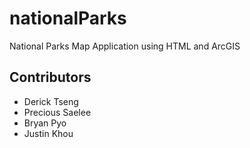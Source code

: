 # nationalParks
National Parks Map Application using HTML and ArcGIS

## Contributors
* Derick Tseng
* Precious Saelee
* Bryan Pyo
* Justin Khou
